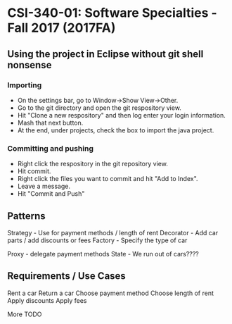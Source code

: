 # CSI-340-01: Software Specialties - Fall 2017 (2017FA)

## Using the project in Eclipse without git shell nonsense

### Importing
* On the settings bar, go to Window->Show View->Other.  
* Go to the git directory and open the git respository view.
* Hit "Clone a new respository" and then log enter your login information.
* Mash that next button.
* At the end, under projects, check the box to import the java project.

### Committing and pushing
* Right click the respository in the git repository view.
* Hit commit.
* Right click the files you want to commit and hit "Add to Index".
* Leave a message.
* Hit "Commit and Push"

## Patterns

Strategy - Use for payment methods / length of rent 
Decorator - Add car parts / add discounts or fees
Factory - Specify the type of car

Proxy - delegate payment methods
State - We run out of cars????


## Requirements / Use Cases

Rent a car
Return a car
Choose payment method
Choose length of rent
Apply discounts
Apply fees


More TODO
